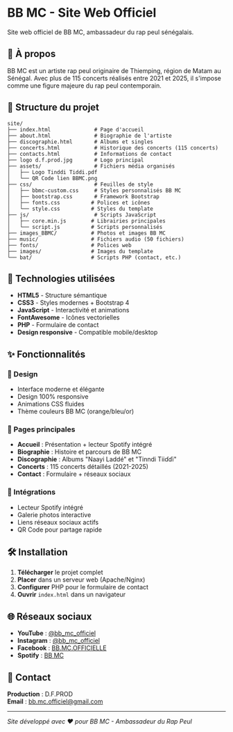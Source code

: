 # BB MC - Site Web Officiel

Site web officiel de BB MC, ambassadeur du rap peul sénégalais.

## 🎵 À propos

BB MC est un artiste rap peul originaire de Thiemping, région de Matam au Sénégal. Avec plus de 115 concerts réalisés entre 2021 et 2025, il s'impose comme une figure majeure du rap peul contemporain.

## 📁 Structure du projet

```
site/
├── index.html              # Page d'accueil
├── about.html              # Biographie de l'artiste
├── discographie.html       # Albums et singles
├── concerts.html           # Historique des concerts (115 concerts)
├── contacts.html           # Informations de contact
├── logo d.f.prod.jpg       # Logo principal
├── assets/                 # Fichiers média organisés
│   ├── Logo Tinddi Tiddi.pdf
│   └── QR Code lien BBMC.png
├── css/                    # Feuilles de style
│   ├── bbmc-custom.css     # Styles personnalisés BB MC
│   ├── bootstrap.css       # Framework Bootstrap
│   ├── fonts.css          # Polices et icônes
│   └── style.css          # Styles du template
├── js/                     # Scripts JavaScript
│   ├── core.min.js        # Librairies principales
│   └── script.js          # Scripts personnalisés
├── images_BBMC/           # Photos et images BB MC
├── music/                 # Fichiers audio (50 fichiers)
├── fonts/                 # Polices web
├── images/                # Images du template
└── bat/                   # Scripts PHP (contact, etc.)
```

## 🚀 Technologies utilisées

- **HTML5** - Structure sémantique
- **CSS3** - Styles modernes + Bootstrap 4
- **JavaScript** - Interactivité et animations
- **FontAwesome** - Icônes vectorielles
- **PHP** - Formulaire de contact
- **Design responsive** - Compatible mobile/desktop

## ✨ Fonctionnalités

### 🎨 Design
- Interface moderne et élégante
- Design 100% responsive
- Animations CSS fluides
- Thème couleurs BB MC (orange/bleu/or)

### 📱 Pages principales
- **Accueil** : Présentation + lecteur Spotify intégré
- **Biographie** : Histoire et parcours de BB MC
- **Discographie** : Albums "Naayi Laddé" et "Tinndi Tiiɗɗi"
- **Concerts** : 115 concerts détaillés (2021-2025)
- **Contact** : Formulaire + réseaux sociaux

### 🎵 Intégrations
- Lecteur Spotify intégré
- Galerie photos interactive
- Liens réseaux sociaux actifs
- QR Code pour partage rapide

## 🛠️ Installation

1. **Télécharger** le projet complet
2. **Placer** dans un serveur web (Apache/Nginx)
3. **Configurer** PHP pour le formulaire de contact
4. **Ouvrir** `index.html` dans un navigateur

## 🌐 Réseaux sociaux

- **YouTube** : [@bb_mc_officiel](https://www.youtube.com/@bb_mc_officiel)
- **Instagram** : [@bb_mc_officiel](https://www.instagram.com/bb_mc_officiel/)
- **Facebook** : [BB.MC.OFFICIELLE](https://www.facebook.com/BB.MC.OFFICIELLE)
- **Spotify** : [BB MC](https://artists.spotify.com/c/artist/29MqBciLksFnFCcSYz8YT8/)

## 📧 Contact

**Production** : D.F.PROD  
**Email** : bb.mc.officiel@gmail.com

---
*Site développé avec ❤️ pour BB MC - Ambassadeur du Rap Peul*
